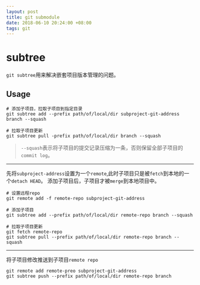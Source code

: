 ```yaml
---
layout: post
title: git submodule
date: 2018-06-10 20:24:00 +08:00
tags: git
---
```



# subtree #

`git subtree`用来解决嵌套项目版本管理的问题。

## Usage ##

```
# 添加子项目，拉取子项目到指定目录
git subtree add --prefix path/of/local/dir subproject-git-address branch --squash

# 拉取子项目更新
git subtree pull -prefix path/of/local/dir branch --squash
```
> `--squash`表示将子项目的提交记录压缩为一条，否则保留全部子项目的`commit log`。

----

先将`subproject-address`设置为一个`remote`,此时子项目只是被`fetch`到本地的一个`detach HEAD`。
添加子项目后，子项目才被`merge`到本地项目中。

```
# 设置远程repo
git remote add -f remote-repo subproject-git-address

# 添加子项目
git subtree add --prefix path/of/local/dir remote-repo branch --squash

# 拉取子项目更新
git fetch remote-repo
git subtree pull --prefix path/of/local/dir remote-repo branch --squash
```

---

将子项目修改推送到子项目`remote repo`

```
git remote add remote-preo subproject-git-address
git subtree push --prefix path/of/local/dir remote-repo branch
```

